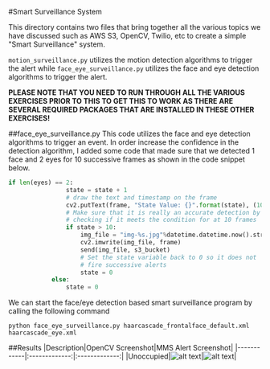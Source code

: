 #Smart Surveillance System

This directory contains two files that bring together all the various topics we have discussed such as AWS S3, OpenCV, Twilio, etc to create a simple "Smart Surveillance" system.

`motion_surveillance.py` utilizes the motion detection algorithms to trigger the alert while `face_eye_surveillance.py` utilizes the face and eye detection algorithms to trigger the alert.

**PLEASE NOTE THAT YOU NEED TO RUN THROUGH ALL THE VARIOUS EXERCISES PRIOR TO THIS TO GET THIS TO WORK AS THERE ARE SEVERAL REQUIRED PACKAGES THAT ARE INSTALLED IN THESE OTHER EXERCISES!**

##face_eye_surveillance.py
This code utilizes the face and eye detection algorithms to trigger an event. In order increase the confidence in the detection algorithm, I added some code that made sure that we detected 1 face and 2 eyes for 10 successive frames as shown in the code snippet below.
```python
if len(eyes) == 2:
				state = state + 1
				# draw the text and timestamp on the frame
				cv2.putText(frame, "State Value: {}".format(state), (10, 20), cv2.FONT_HERSHEY_SIMPLEX, 0.5, (0, 0, 255), 2)
				# Make sure that it is really an accurate detection by
				# checking if it meets the condition for at 10 frames
				if state > 10:
					img_file = "img-%s.jpg"%datetime.datetime.now().strftime("%Y%m%d%H%M%S")
					cv2.imwrite(img_file, frame)
					send(img_file, s3_bucket)
					# Set the state variable back to 0 so it does not
					# fire successive alerts
					state = 0
			else:
				state = 0
```
We can start the face/eye detection based smart surveillance program by calling the following command
```
python face_eye_surveillance.py haarcascade_frontalface_default.xml haarcascade_eye.xml
```
##Results
|Description|OpenCV Screenshot|MMS Alert Screenshot|
|------------|:-------------:|:-------------:|
|Unoccupied|![alt text](https://github.com/mvartani76/iot-detroit-jan2017/blob/master/Images/face_eye_surveillance_result.jpg "Face/Eye Surveillance Screenshot")|![alt text](https://github.com/mvartani76/iot-detroit-jan2017/blob/master/Images/face_eye_surveillance_mms_alert.PNG "Face/Eye Surveillance MMS Alert")|
